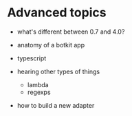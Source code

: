 

# Advanced topics

* what's different between 0.7 and 4.0?

* anatomy of a botkit app

* typescript

* hearing other types of things
    * lambda
    * regexps

* how to build a new adapter